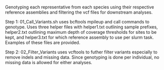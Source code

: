 Genotyping each representative from each species using their respective reference assemblies and filtering the vcf files
for downstream analyses. 

Step 1: 01_Call_Variants.sh uses bcftools mpileup and call commands to genotype. Uses three helper files with helper1.txt 
outlining sample prefixes, helper2.txt outlining maximum depth of coverage thresholds for sites to be kept, and helper3.txt
for which reference assembly to use per slurm task. Examples of these files are provided. 

Step 2: 02_Filter_Variants uses vcftools to futher filter variants especially to remove indels and missing data. Since 
genotyping is done per individual, no missing data is allowed for either analyses.
